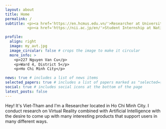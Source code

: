 ```yaml
---
layout: about
title: Home
permalink: /
subtitle: <p><a href='https://en.hcmus.edu.vn/'>Researcher at University of Science - VNUHCM, VietNam</a></p>
          <p><a href='https://nii.ac.jp/en/'>Student Internship at National Institute of Informatics (NII), Japan</a></p>

profile:
  align: right
  image: my_avt.jpg
  image_circular: false # crops the image to make it circular
  more_info: >
    <p>227 Nguyen Van Cu</p>
    <p>Ward 4, District 5</p>
    <p>Ho Chi Minh City</p>

news: true # includes a list of news items
selected_papers: true # includes a list of papers marked as "selected={true}"
social: true # includes social icons at the bottom of the page
latest_posts: false
---
```


Hey! It's Viet-Tham and I'm a Researcher located in Ho Chi Minh City. I conduct research on Virtual Reality combined with Artificial Intelligence with the desire to come up with many interesting products that support users in many different ways.